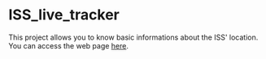# ISS_live_tracker

This project allows you to know basic informations about the ISS' location. You can access the web page <a href="https://pythack.github.io/ISS_live_tracker/" target="_blank">here</a>. 
